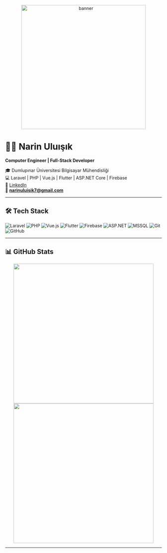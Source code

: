 <!-- Banner -->
<p align="center">
 <img alt="banner" width="400" src="https://github.com/user-attachments/assets/17bd4a4b-8f45-4142-b4a0-fa88e6fb5a6c" />

</p>

# 👩‍💻 Narin Uluışık  
**Computer Engineer | Full-Stack Developer**

🎓 Dumlupınar Üniversitesi Bilgisayar Mühendisliği  
💻 Laravel | PHP | Vue.js | Flutter | ASP.NET Core | Firebase  
💼 [LinkedIn](https://linkedin.com/in/narin-uluışık)  
📧 **narinuluisik7@gmail.com**


---

## 🛠️ Tech Stack  

![Laravel](https://img.shields.io/badge/Laravel-%23FF2D20.svg?style=for-the-badge&logo=laravel&logoColor=white)
![PHP](https://img.shields.io/badge/PHP-%23777BB4.svg?style=for-the-badge&logo=php&logoColor=white)
![Vue.js](https://img.shields.io/badge/Vue.js-%2335495e.svg?style=for-the-badge&logo=vuedotjs&logoColor=%234FC08D)
![Flutter](https://img.shields.io/badge/Flutter-%2302569B.svg?style=for-the-badge&logo=flutter&logoColor=white)
![Firebase](https://img.shields.io/badge/Firebase-%23039BE5.svg?style=for-the-badge&logo=firebase)
![ASP.NET](https://img.shields.io/badge/ASP.NET%20Core-512BD4.svg?style=for-the-badge&logo=dotnet&logoColor=white)
![MSSQL](https://img.shields.io/badge/MSSQL-CC2927.svg?style=for-the-badge&logo=microsoftsqlserver&logoColor=white)
![Git](https://img.shields.io/badge/Git-F05032.svg?style=for-the-badge&logo=git&logoColor=white)
![GitHub](https://img.shields.io/badge/GitHub-181717.svg?style=for-the-badge&logo=github&logoColor=white)



---

## 📊 GitHub Stats  

<p align="center">
  <img src="https://github-readme-stats.vercel.app/api?username=narinuluisik&show_icons=true&theme=radical" width="450"/>
  <img src="https://github-readme-stats.vercel.app/api/top-langs/?username=narinuluisik&layout=compact&theme=tokyonight" width="450"/>
</p>

---



